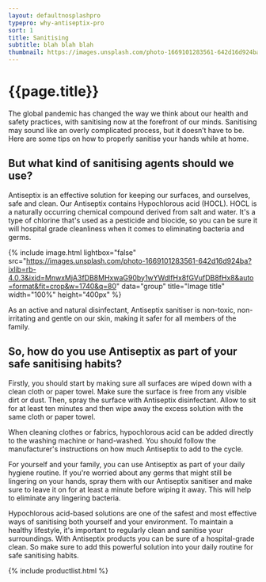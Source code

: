 ```yaml
---
layout: defaultnosplashpro
typepro: why-antiseptix-pro
sort: 1
title: Sanitising
subtitle: blah blah blah
thumbnail: https://images.unsplash.com/photo-1669101283561-642d16d924ba?ixlib=rb-4.0.3&ixid=MnwxMjA3fDB8MHxwaG90by1wYWdlfHx8fGVufDB8fHx8&auto=format&fit=crop&w=1740&q=80
---
```

# {{page.title}}

The global pandemic has changed the way we think about our health and safety practices, with sanitising now at the forefront of our minds. Sanitising may sound like an overly complicated process, but it doesn’t have to be. Here are some tips on how to properly sanitise your hands while at home.

## But what kind of sanitising agents should we use? 

Antiseptix is an effective solution for keeping our surfaces, and ourselves, safe and clean.  Our Antiseptix contains Hypochlorous acid (HOCL). HOCL is a naturally occurring chemical compound derived from salt and water. It's a type of chlorine that's used as a pesticide and biocide, so you can be sure it will hospital grade cleanliness when it comes to eliminating bacteria and germs.

{% include image.html lightbox="false" src="https://images.unsplash.com/photo-1669101283561-642d16d924ba?ixlib=rb-4.0.3&ixid=MnwxMjA3fDB8MHxwaG90by1wYWdlfHx8fGVufDB8fHx8&auto=format&fit=crop&w=1740&q=80" data="group" title="Image title" width="100%" height="400px" %}

As an active and natural disinfectant, Antiseptix sanitiser is non-toxic, non-irritating and gentle on our skin, making it safer for all members of the family. 

## So, how do you use Antiseptix as part of your safe sanitising habits? 

Firstly, you should start by making sure all surfaces are wiped down with a clean cloth or paper towel. Make sure the surface is free from any visible dirt or dust. Then, spray the surface with Antiseptix disinfectant. Allow to sit for at least ten minutes and then wipe away the excess solution with the same cloth or paper towel. 

When cleaning clothes or fabrics, hypochlorous acid can be added directly to the washing machine or hand-washed. You should follow the manufacturer's instructions on how much Antiseptix to add to the cycle. 

For yourself and your family, you can use Antiseptix as part of your daily hygiene routine. If you're worried about any germs that might still be lingering on your hands, spray them with our Antiseptix  sanitiser and make sure to leave it on for at least a minute before wiping it away. This will help to eliminate any lingering bacteria. 

Hypochlorous acid-based solutions are one of the safest and most effective ways of sanitising both yourself and your environment. To maintain a healthy lifestyle, it's important to regularly clean and sanitise your surroundings. With Antiseptix products you can be sure of a hospital-grade clean. So make sure to add this powerful solution into your daily routine for safe sanitising habits.

{% include productlist.html %}